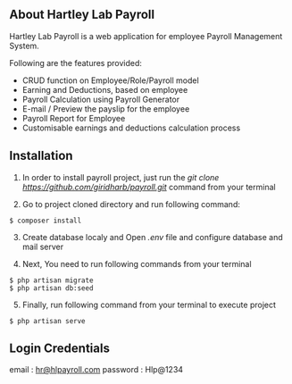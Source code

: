 ## About Hartley Lab Payroll

Hartley Lab Payroll is a web application for employee Payroll Management System.

Following are the features provided:

- CRUD function on Employee/Role/Payroll model
- Earning and Deductions, based on employee
- Payroll Calculation using Payroll Generator
- E-mail / Preview the payslip for the employee
- Payroll Report for Employee
- Customisable earnings and deductions calculation process



## Installation

1. In order to install payroll project, just run the *git clone https://github.com/giridharb/payroll.git* command from your terminal

2. Go to project cloned directory and run following command:

```
$ composer install
```

3. Create database localy and Open *.env* file and configure database and mail server

4. Next, You need to run following commands  from your terminal

```
$ php artisan migrate
$ php artisan db:seed
```

5. Finally, run following command  from your terminal to execute project

```
$ php artisan serve
```

## Login Credentials
email : hr@hlpayroll.com
password : Hlp@1234
